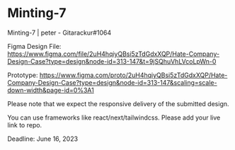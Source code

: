 # Minting-7
Minting-7 | peter - Gitarackur#1064

Figma Design File: https://www.figma.com/file/2uH4hqiyQBsi5zTdGdxXQP/Hate-Company-Design-Case?type=design&node-id=313-147&t=9jSQhuVhLVcoLpWn-0

Prototype: https://www.figma.com/proto/2uH4hqiyQBsi5zTdGdxXQP/Hate-Company-Design-Case?type=design&node-id=313-147&scaling=scale-down-width&page-id=0%3A1

Please note that we expect the responsive delivery of the submitted design.

You can use frameworks like react/next/tailwindcss. Please add your live link to repo.

Deadline: June 16, 2023
